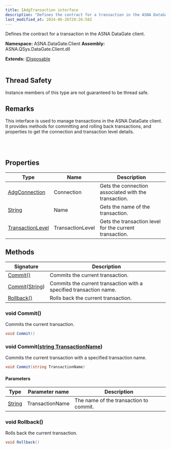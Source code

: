 ```yaml
---
title: IAdgTransaction interface
description: "Defines the contract for a transaction in the ASNA DataGate client. "
last_modified_at: 2024-06-26T20:26:58Z
---
```


Defines the contract for a transaction in the ASNA DataGate client.

**Namespace:** ASNA.DataGate.Client
**Assembly:** ASNA.QSys.DataGate.Client.dll

**Extends:** [IDisposable](https://learn.microsoft.com/en-us/dotnet/api/system.idisposable?view=net-8.0)
<br>
<br>
## Thread Safety

Instance members of this type are not guaranteed to be thread safe.


## Remarks
This interface is used to manage transactions in the ASNA DataGate client. 
It provides methods for committing and rolling back transactions, 
and properties to get the connection and transaction level details.

<br>
<br>

## Properties

| Type | Name | Description
| --- | --- | --- 
| [AdgConnection](/reference/datagate/datagate-client/adg-connection.html) | Connection | Gets the connection associated with the transaction. |
| [String](https://learn.microsoft.com/en-us/dotnet/api/system.string?view=net-8.0) | Name | Gets the name of the transaction. |
| [TransactionLevel](/reference/datagate/datagate-common/transaction-level.html) | TransactionLevel | Gets the transaction level for the current transaction. |

## Methods

| Signature | Description |
| --- | --- |
| [Commit()](#void-commit) | Commits the current transaction.
| [Commit](#void-commitstring-transactionname)([String](https://docs.microsoft.com/en-us/dotnet/api/system.string)) | Commits the current transaction with a specified transaction name.
| [Rollback()](#void-rollback) | Rolls back the current transaction.

### void Commit()

Commits the current transaction.

```cs
void Commit()
```

### void Commit([string TransactionName](https://learn.microsoft.com/en-us/dotnet/api/system.string?view=net-8.0))

Commits the current transaction with a specified transaction name.

```cs
void Commit(string TransactionName)
```

#### Parameters

| Type | Parameter name | Description
| --- | --- | ---
| [String](https://docs.microsoft.com/en-us/dotnet/api/system.string) | TransactionName | The name of the transaction to commit.

### void Rollback()

Rolls back the current transaction.

```cs
void Rollback()
```
